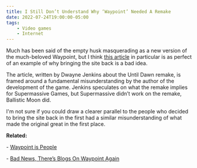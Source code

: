 ```yaml
---
title: I Still Don’t Understand Why ‘Waypoint’ Needed A Remake
date: 2022-07-24T19:00:00-05:00
tags:
    - Video games
    - Internet
---
```

Much has been said of the empty husk masquerading as a new version of the much-beloved Waypoint, but I think <a href="https://www.vice.com/en/article/i-still-dont-understand-why-until-dawn-needed-a-remake/" target="_blank" rel="noopener">this article</a> in particular is as perfect of an example of why bringing the site back is a bad idea.

The article, written by Dwayne Jenkins about the Until Dawn remake, is framed around a fundamental misunderstanding by the author of the development of the game. Jenkins speculates on what the remake implies for Supermassive Games, but Supermassive didn’t work on the remake, Ballistic Moon did.

I'm not sure if you could draw a clearer parallel to the people who decided to bring the site back in the first had a similar misunderstanding of what made the original great in the first place.

**Related:**

\- <a href="https://wavelengths.online/posts/waypoint-is-people" target="_blank" rel="noopener">Waypoint is People</a>

\- <a href="https://aftermath.site/waypoint-vice-remap" target="_blank" rel="noopener">Bad News, There’s Blogs On Waypoint Again</a>